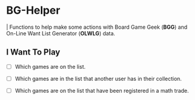 # BG-Helper
| Functions to help make some actions with Board Game Geek (**BGG**) and On-Line Want List Generator (**OLWLG**) data.

## I Want To Play
  - [ ] Which games are on the list.
  - [ ] Which games are in the list that another user has in their collection.
  - [ ] Which games are on the list that have been registered in a math trade.

